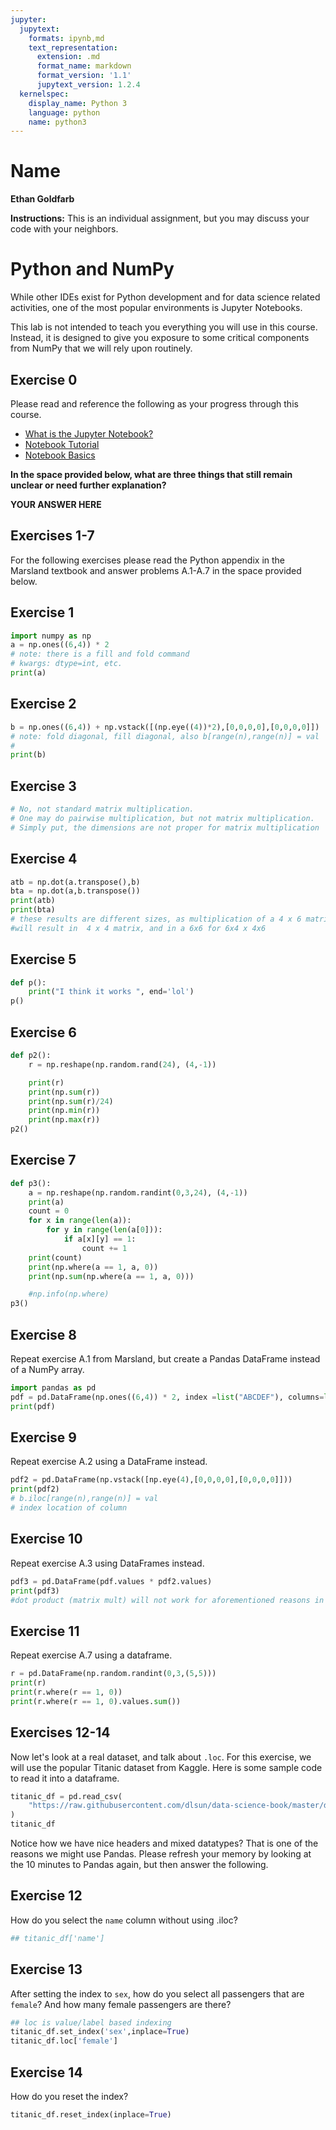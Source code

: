 ```yaml
---
jupyter:
  jupytext:
    formats: ipynb,md
    text_representation:
      extension: .md
      format_name: markdown
      format_version: '1.1'
      jupytext_version: 1.2.4
  kernelspec:
    display_name: Python 3
    language: python
    name: python3
---
```


# Name
**Ethan Goldfarb**


**Instructions:** This is an individual assignment, but you may discuss your code with your neighbors.


# Python and NumPy

While other IDEs exist for Python development and for data science related activities, one of the most popular environments is Jupyter Notebooks.

This lab is not intended to teach you everything you will use in this course. Instead, it is designed to give you exposure to some critical components from NumPy that we will rely upon routinely.

## Exercise 0
Please read and reference the following as your progress through this course. 

* [What is the Jupyter Notebook?](https://nbviewer.jupyter.org/github/jupyter/notebook/blob/master/docs/source/examples/Notebook/What%20is%20the%20Jupyter%20Notebook.ipynb#)
* [Notebook Tutorial](https://www.datacamp.com/community/tutorials/tutorial-jupyter-notebook)
* [Notebook Basics](https://nbviewer.jupyter.org/github/jupyter/notebook/blob/master/docs/source/examples/Notebook/Notebook%20Basics.ipynb)

**In the space provided below, what are three things that still remain unclear or need further explanation?**


**YOUR ANSWER HERE**


## Exercises 1-7
For the following exercises please read the Python appendix in the Marsland textbook and answer problems A.1-A.7 in the space provided below.


## Exercise 1

```python
import numpy as np
a = np.ones((6,4)) * 2
# note: there is a fill and fold command
# kwargs: dtype=int, etc.
print(a)
```

## Exercise 2

```python
b = np.ones((6,4)) + np.vstack([(np.eye((4))*2),[0,0,0,0],[0,0,0,0]])
# note: fold diagonal, fill diagonal, also b[range(n),range(n)] = val
#
print(b)
```

## Exercise 3

```python
# No, not standard matrix multiplication.
# One may do pairwise multiplication, but not matrix multiplication. 
# Simply put, the dimensions are not proper for matrix multiplication
```

## Exercise 4

```python
atb = np.dot(a.transpose(),b)
bta = np.dot(a,b.transpose())
print(atb)
print(bta)
# these results are different sizes, as multiplication of a 4 x 6 matrix with a 6 x 4 
#will result in  4 x 4 matrix, and in a 6x6 for 6x4 x 4x6
```

## Exercise 5

```python
def p():
    print("I think it works ", end='lol')
p()
```

## Exercise 6

```python
def p2():
    r = np.reshape(np.random.rand(24), (4,-1))

    print(r)
    print(np.sum(r))
    print(np.sum(r)/24)
    print(np.min(r))
    print(np.max(r))
p2()
```

## Exercise 7

```python
def p3():
    a = np.reshape(np.random.randint(0,3,24), (4,-1))
    print(a)
    count = 0
    for x in range(len(a)):
        for y in range(len(a[0])):
            if a[x][y] == 1:
                count += 1
    print(count)
    print(np.where(a == 1, a, 0))
    print(np.sum(np.where(a == 1, a, 0)))

    #np.info(np.where)
p3()
```

## Exercise 8
Repeat exercise A.1 from Marsland, but create a Pandas DataFrame instead of a NumPy array.

```python
import pandas as pd
pdf = pd.DataFrame(np.ones((6,4)) * 2, index =list("ABCDEF"), columns=list("ABCD"))
print(pdf)
```

## Exercise 9
Repeat exercise A.2 using a DataFrame instead.

```python
pdf2 = pd.DataFrame(np.vstack([np.eye(4),[0,0,0,0],[0,0,0,0]]))
print(pdf2)
# b.iloc[range(n),range(n)] = val
# index location of column
```

## Exercise 10
Repeat exercise A.3 using DataFrames instead.

```python
pdf3 = pd.DataFrame(pdf.values * pdf2.values)
print(pdf3)
#dot product (matrix mult) will not work for aforementioned reasons in E3
```

## Exercise 11
Repeat exercise A.7 using a dataframe.

```python
r = pd.DataFrame(np.random.randint(0,3,(5,5)))
print(r)
print(r.where(r == 1, 0))
print(r.where(r == 1, 0).values.sum())
```

## Exercises 12-14
Now let's look at a real dataset, and talk about ``.loc``. For this exercise, we will use the popular Titanic dataset from Kaggle. Here is some sample code to read it into a dataframe.

```python
titanic_df = pd.read_csv(
    "https://raw.githubusercontent.com/dlsun/data-science-book/master/data/titanic.csv"
)
titanic_df
```

Notice how we have nice headers and mixed datatypes? That is one of the reasons we might use Pandas. Please refresh your memory by looking at the 10 minutes to Pandas again, but then answer the following.


## Exercise 12
How do you select the ``name`` column without using .iloc?

```python
## titanic_df['name']
```

## Exercise 13
After setting the index to ``sex``, how do you select all passengers that are ``female``? And how many female passengers are there?

```python
## loc is value/label based indexing
titanic_df.set_index('sex',inplace=True)
titanic_df.loc['female']
```

## Exercise 14
How do you reset the index?

```python
titanic_df.reset_index(inplace=True)
```

```python

```
